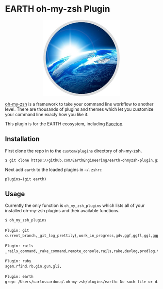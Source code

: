 # EARTH oh-my-zsh Plugin

<div id="img_wrapper" style="text-align: center;">
  <img src="images/earth_engineering_logo.jpg" style="width: 50%;" />
</div>

[oh-my-zsh](https://ohmyz.sh) is a framework to take your command line workflow to another level. There are thousands of plugins and themes which let you customize your command line exacly how you like it.

This plugin is for the EARTH ecosystem, including [Facetop](http://www.facetop.earth).

## Installation

First clone the repo in to the `custom/plugins` directory of oh-my-zsh.

```bash
$ git clone https://github.com/EarthEngineering/earth-ohmyzsh-plugin.git earth
```

Next add `earth` to the loaded plugins in `~/.zshrc`

```text
plugins=(git earth)
```

## Usage

Currently the only function is `oh_my_zsh_plugins` which lists all of your installed oh-my-zsh plugins and their available functions.

```bash
$ oh_my_zsh_plugins

Plugin: git
current_branch,_git_log_prettily{,work_in_progress,gdv,ggf,ggfl,ggl,ggp,ggpnp,ggu,grename,g,ga,gaa,gapa,gau,gav,gap,gb,gba,gbd,gbda,gbD,gbl,gbnm,gbr,gbs,gbsb,gbsg,gbsr,gbss,gc,gc!,gcn!,gca,gca!,gcan!,gcans!,gcam,gcsm,gcb,gcf,gcl,gclean,gpristine,gcm,gcd,gcmsg,gco,gcount,gcp,gcpa,gcpc,gcs,gd,gdca,gdcw,gdct,gds,gdt,gdw,gf,gfa,gfo,gfg,gg,gga,ggpur,ggpull,ggpush,ggsup,gpsup,ghh,gignore,gignored,git-svn-dcommit-push,gk,gke,gl,glg,glgp,glgg,glgga,glgm,glo,glol,glols,glod,glods,glola,glog,gloga,glp,gm,gmom,gmt,gmtvim,gmum,gma,gp,gpd,gpf,gpf!,gpoat,gpu,gpv,gr,gra,grb,grba,grbc,grbd,grbi,grbm,grbs,grev,grh,grhh,groh,grm,grmc,grmv,grrm,grs,grset,grss,grt,gru,grup,grv,gsb,gsd,gsh,gsi,gsps,gsr,gss,gst,gstaa,gstc,gstd,gstl,gstp,gsts,gstu,gstall,gsu,gsw,gswc,gts,gtv,gtl,gunignore,gunwip,gup,gupv,gupa,gupav,glum,gwch,gwip,

Plugin: rails
_rails_command,_rake_command,remote_console,rails,rake,devlog,prodlog,testlog,-g,-g,-g,rc,rcs,rd,rdb,rgen,rgm,rp,ru,rs,rsd,rsp,rdm,rdms,rdr,rdc,rds,rdd,rdrs,rdtc,rdtp,rdmtc,rdsl,rlc,rn,rr,rrg,rt,rmd,rsts,sstat,sg,sd,sp,sr,ssp,sc,sd,

Plugin: ruby
sgem,rfind,rb,gin,gun,gli,

Plugin: earth
grep: /Users/carloscardona/.oh-my-zsh/plugins/earth: No such file or directory
```